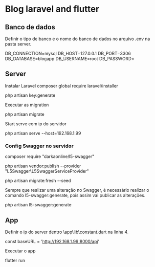 # Blog laravel and flutter

## Banco de dados

Definir o tipo de banco e o nome do banco de dados no arquivo .env na pasta server.

DB_CONNECTION=mysql
DB_HOST=127.0.0.1
DB_PORT=3306
DB_DATABASE=blogapp
DB_USERNAME=root
DB_PASSWORD=

## Server

Instalar Laravel
composer global require laravel/installer

php artisan key:generate

Executar as migration

php artisan migrate

Start serve com ip do servidor

php artisan serve --host=192.168.1.99

### Config Swagger no servidor

composer require "darkaonline/l5-swagger"

php artisan vendor:publish --provider "L5Swagger\L5SwaggerServiceProvider"

php artisan migrate:fresh --seed

Sempre que realizar uma alteração no Swagger, é necessário realizar o comando l5-swagger:generate, pois assim vai publicar as alterações.

php artisan l5-swagger:generate

## App

Definir o ip do server dentro \app\lib\constant.dart na linha 4.

const baseURL = 'http://192.168.1.99:8000/api'

Executar o app

flutter run
